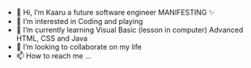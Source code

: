 - 👋 Hi, I’m Kaaru a future software engineer MANIFESTING ✨
- 👀 I’m interested in Coding and playing
- 🌱 I’m currently learning Visual Basic (lesson in computer) Advanced HTML, CSS and Java
- 💞️ I’m looking to collaborate on my life
- 📫 How to reach me ...

<!---
FutureSoftWareEngineer-Kaaru/FutureSoftWareEngineer-Kaaru is a ✨ special ✨ repository because its `README.md` (this file) appears on your GitHub profile.
You can click the Preview link to take a look at your changes.
--->
